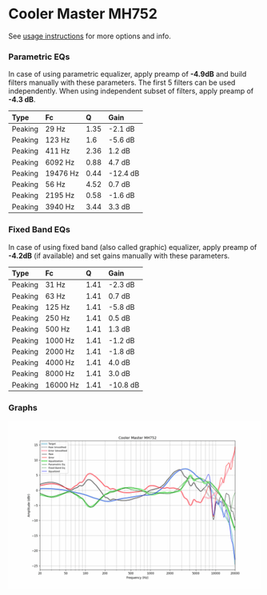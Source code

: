 # Cooler Master MH752
See [usage instructions](https://github.com/jaakkopasanen/AutoEq#usage) for more options and info.

### Parametric EQs
In case of using parametric equalizer, apply preamp of **-4.9dB** and build filters manually
with these parameters. The first 5 filters can be used independently.
When using independent subset of filters, apply preamp of **-4.3 dB**.

| Type    | Fc       |    Q | Gain     |
|:--------|:---------|:-----|:---------|
| Peaking | 29 Hz    | 1.35 | -2.1 dB  |
| Peaking | 123 Hz   | 1.6  | -5.6 dB  |
| Peaking | 411 Hz   | 2.36 | 1.2 dB   |
| Peaking | 6092 Hz  | 0.88 | 4.7 dB   |
| Peaking | 19476 Hz | 0.44 | -12.4 dB |
| Peaking | 56 Hz    | 4.52 | 0.7 dB   |
| Peaking | 2195 Hz  | 0.58 | -1.6 dB  |
| Peaking | 3940 Hz  | 3.44 | 3.3 dB   |

### Fixed Band EQs
In case of using fixed band (also called graphic) equalizer, apply preamp of **-4.2dB**
(if available) and set gains manually with these parameters.

| Type    | Fc       |    Q | Gain     |
|:--------|:---------|:-----|:---------|
| Peaking | 31 Hz    | 1.41 | -2.3 dB  |
| Peaking | 63 Hz    | 1.41 | 0.7 dB   |
| Peaking | 125 Hz   | 1.41 | -5.8 dB  |
| Peaking | 250 Hz   | 1.41 | 0.5 dB   |
| Peaking | 500 Hz   | 1.41 | 1.3 dB   |
| Peaking | 1000 Hz  | 1.41 | -1.2 dB  |
| Peaking | 2000 Hz  | 1.41 | -1.8 dB  |
| Peaking | 4000 Hz  | 1.41 | 4.0 dB   |
| Peaking | 8000 Hz  | 1.41 | 3.0 dB   |
| Peaking | 16000 Hz | 1.41 | -10.8 dB |

### Graphs
![](./Cooler%20Master%20MH752.png)